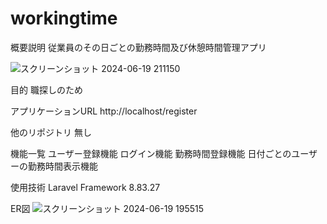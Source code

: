 # workingtime

概要説明
従業員のその日ごとの勤務時間及び休憩時間管理アプリ

![スクリーンショット 2024-06-19 211150](https://github.com/arakawa887/workingtime/assets/144455733/1e5b45f8-907a-4323-a9b5-f68229df5de2)

目的
職探しのため

アプリケーションURL
http://localhost/register

他のリポジトリ
無し

機能一覧
ユーザー登録機能
ログイン機能
勤務時間登録機能
日付ごとのユーザーの勤務時間表示機能

使用技術
Laravel Framework 8.83.27

ER図
![スクリーンショット 2024-06-19 195515](https://github.com/arakawa887/workingtime/assets/144455733/d27d5c4d-4e91-48ee-8117-296c30f4a82d)

